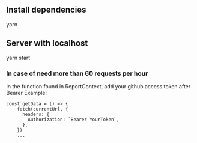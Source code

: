 ## Install dependencies
yarn

## Server with localhost
yarn start

### In case of need more than 60 requests per hour

In the function found in ReportContext, add your github access token after Bearer Example:

```
const getData = () => {
    fetch(currentUrl, {
      headers: {
        Authorization: `Bearer YourToken`,
      },
    })
    ...
```
